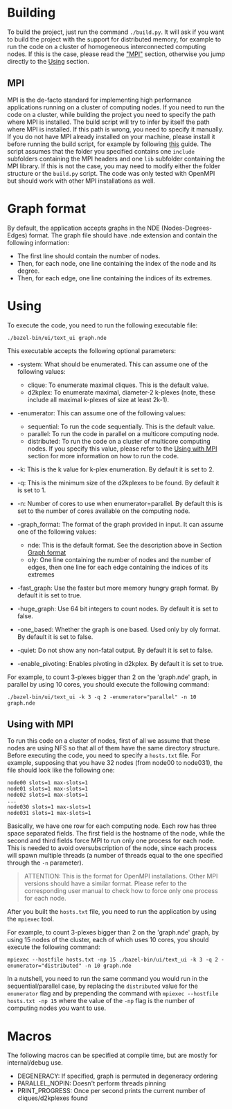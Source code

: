 # Building
To build the project, just run the command ```./build.py```. It will ask if you want to build the project with the support for distributed memory, for example to run the code on a cluster of homogeneous interconnected computing nodes. If this is the case, please read the ["MPI"](#mpi) section, otherwise you jump directly to the [Using](#using) section.  

## MPI
MPI is the de-facto standard for implementing high performance applications running on a cluster of computing nodes. If you need to run the code on a cluster, while building the project you need to specify the path where MPI is installed. The build script will try to infer by itself the path where MPI is installed. If this path is wrong, you need to specify it manually. If you do not have MPI already installed on your machine, please install it before running the build script, for example by following [this](https://www.open-mpi.org/faq/?category=building#easy-build) guide. The script assumes that the folder you specified contains one  ```include``` subfolders containing the MPI headers and one ```lib``` subfolder containing the MPI library. If this is not the case, you may need to modify either the folder structure or the ```build.py``` script. The code was only tested with OpenMPI but should work with other MPI installations as well.

# Graph format

By default, the application accepts graphs in the NDE (Nodes-Degrees-Edges) format. 
The graph file should have .nde extension and contain the following information:

- The first line should contain the number of nodes.
- Then, for each node, one line containing the index of the node and its degree.
- Then, for each edge, one line containing the indices of its extremes.

# Using
To execute the code, you need to run the following executable file:
```
./bazel-bin/ui/text_ui graph.nde
```

This executable accepts the following optional parameters:
- -system: What should be enumerated. This can assume one of the following values:
    - clique: To enumerate maximal cliques. This is the default value.
    - d2kplex: To enumerate maximal, diameter-2 k-plexes (note, these include all maximal k-plexes of size at least 2k-1).

- -enumerator: This can assume one of the following values:
    - sequential: To run the code sequentially. This is the default value.
    - parallel: To run the code in parallel on a multicore computing node.
    - distributed: To run the code on a cluster of multicore computing nodes. If you specify this value, please refer to the [Using with MPI](#using-with-mpi) section for more information on how to run the code.

- -k: This is the k value for k-plex enumeration. By default it is set to 2.

- -q: This is the minimum size of the d2kplexes to be found. By default it is set to 1.

- -n: Number of cores to use when enumerator=parallel. By default this is set to the number of cores available on the computing node.

- -graph_format: The format of the graph provided in input. It can assume one of the following values:
    - nde: This is the default format. See the description above in Section [Graph format](#graph-format)
    - oly: One line containing the number of nodes and the number of edges, then one line for each edge containing the indices of its extremes

- -fast_graph: Use the faster but more memory hungry graph format. By default it is set to true.

- -huge_graph: Use 64 bit integers to count nodes. By default it is set to false.

- -one_based: Whether the graph is one based. Used only by oly format. By default it is set to false.

- -quiet: Do not show any non-fatal output. By default it is set to false.

- -enable_pivoting: Enables pivoting in d2kplex. By default it is set to true.


For example, to count 3-plexes bigger than 2 on the 'graph.nde' graph, in parallel by using 10 cores, you should execute the following command:

```
./bazel-bin/ui/text_ui -k 3 -q 2 -enumerator="parallel" -n 10 graph.nde 
```


## Using with MPI
To run this code on a cluster of nodes, first of all we assume that these nodes are using NFS so that all of them have the same directory structure. Before executing the code, you need to specify a ```hosts.txt``` file. For example, supposing that you have 32 nodes (from node00 to node031), the file should look like the following one:

```
node00 slots=1 max-slots=1
node01 slots=1 max-slots=1
node02 slots=1 max-slots=1
...
node030 slots=1 max-slots=1
node031 slots=1 max-slots=1
```

Basically, we have one row for each computing node. Each row has three space separated fields. The first field is the hostname of the node, while the second and third fields force MPI to run only one process for each node. This is needed to avoid oversubscription of the node, since each process will spawn multiple threads (a number of threads equal to the one specified through the ```-n``` parameter). 

> ATTENTION: This is the format for OpenMPI installations. Other MPI versions should have a similar format. Please refer to the corresponding user manual to check how to force only one process for each node.

After you built the ```hosts.txt``` file, you need to run the application by using the ```mpiexec``` tool.



For example, to count 3-plexes bigger than 2 on the 'graph.nde' graph, by using 15 nodes of the cluster, each of which uses 10 cores, you should execute the following command:

```
mpiexec --hostfile hosts.txt -np 15 ./bazel-bin/ui/text_ui -k 3 -q 2 -enumerator="distributed" -n 10 graph.nde 
```

In a nutshell, you need to run the same command you would run in the sequential/parallel case, by replacing the ```distributed``` value for the ```enumerator``` flag and by prepending the command with ```mpiexec --hostfile hosts.txt -np 15``` where the value of the ```-np``` flag is the number of computing nodes you want to use.




# Macros
The following macros can be specified at compile time, but are mostly for internal/debug use.
- DEGENERACY: If specified, graph is permuted in degeneracy ordering
- PARALLEL_NOPIN: Doesn't perform threads pinning
- PRINT_PROGRESS: Once per second prints the current number of cliques/d2kplexes found
